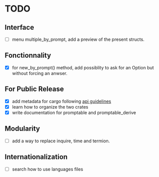 # TODO

## Interface

- [ ] menu multiple_by_prompt, add a preview of the present structs.

## Fonctionnality

- [x] for new_by_prompt() method, add possiblity to ask for an Option<T> but without forcing an anwser.

## For Public Release

- [x] add metadata for cargo following [api guidelines](https://rust-lang.github.io/api-guidelines/documentation.html#cargotoml-includes-all-common-metadata-c-metadata)
- [x] learn how to organize the two crates
- [x] write documentation for promptable and promptable_derive

## Modularity

- [ ] add a way to replace inquire, time and termion.

## Internationalization

- [ ] search how to use languages files
